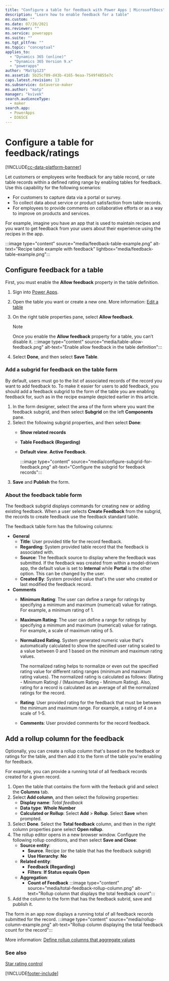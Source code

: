 ```yaml
---
title: "Configure a table for feedback with Power Apps | MicrosoftDocs"
description: "Learn how to enable feedback for a table"
ms.custom: ""
ms.date: 07/28/2021
ms.reviewer: ""
ms.service: powerapps
ms.suite: ""
ms.tgt_pltfrm: ""
ms.topic: "conceptual"
applies_to: 
  - "Dynamics 365 (online)"
  - "Dynamics 365 Version 9.x"
  - "powerapps"
author: "Mattp123"
ms.assetid: 5b25cf09-d43b-4165-9eaa-7549f4855e7c
caps.latest.revision: 13
ms.subservice: dataverse-maker
ms.author: "matp"
manager: "kvivek"
search.audienceType: 
  - maker
search.app: 
  - PowerApps
  - D365CE
---
```

# Configure a table for feedback/ratings

[!INCLUDE[cc-data-platform-banner](../../includes/cc-data-platform-banner.md)]

Let customers or employees write feedback for any table record, or rate table records within a defined rating range by enabling tables for feedback. Use this capability for the following scenarios: 
- For customers to capture data via a portal or survey.
- To collect data about service or product satisfaction from table records. 
- For employees to provide comments on collaborative efforts or as a way to improve on products and services.

For example, imagine you have an app that is used to maintain recipes and you want to get feedback from your users about their experience using the recipes in the app.

:::image type="content" source="media/feedback-table-example.png" alt-text="Recipe table example with feedback" lightbox="media/feedback-table-example.png":::
  
## Configure feedback for a table
  
First, you must enable the **Allow feedback** property in the table definition.

1. Sign into [Power Apps](https://make.powerapps.com/?utm_source=padocs&utm_medium=linkinadoc&utm_campaign=referralsfromdoc).
1. Open the table you want or create a new one. More information: [Edit a table](edit-entities.md)
1. On the right table properties pane, select **Allow feedback**.
   > [!NOTE]
   > Once you enable the **Allow feedback** property for a table, you can’t disable it. 
   :::image type="content" source="media/table-allow-feedback.png" alt-text="Enable allow feedback in the table definition":::

1. Select **Done**, and then select **Save Table**.

 
### Add a subgrid for feedback on the table form  

By default, users must go to the list of associated records of the record you want to add feedback to. To make it easier for users to add feedback, you should add a feedback subgrid to the form of the table you are enabling feedback for, such as in the recipe example depicted earlier in this article.  

1. In the form designer, select the area of the form where you want the feedback subgrid, and then select **Subgrid** on the left **Components** pane.
1. Select the following subgrid properties, and then select **Done**: 
   - **Show related records**
   - **Table Feedback (Regarding)**
   - **Default view**. **Active Feedback**.

     :::image type="content" source="media/configure-subgrid-for-feedback.png" alt-text="Configure the subgrid for feedback records":::
1. **Save** and **Publish** the form.

### About the feedback table form

The feedback subgrid displays commands for creating new or adding existing feedback. When a user selects **Create Feedback** from the subgrid, the records to create feedback use the feedback standard table.

The feedback table form has the following columns:
- **General**
  - **Title**: User provided title for the record feedback.
   - **Regarding**: System provided table record that the feedback is associated with.
   - **Source**: The feedback source to display where the feedback was submitted. If the feedback was created from within a model-driven app, the default value is set to **Internal** while **Portal** is the other option. This can be changed by the user.
   - **Created By**: System provided value that's the user who created or last modified the feedback record.
- **Comments**
   - **Minimum Rating**: The user can define a range for ratings by specifying a minimum and maximum (numerical) value for ratings. For example, a minimum rating of 1.
   - **Maximum Rating**: The user can define a range for ratings by specifying a minimum and maximum (numerical) value for ratings. For example, a scale of maximum rating of 5.
   - **Normalized Rating**. System generated numeric value that's automatically calculated to show the specified user rating scaled to a value between 0 and 1 based on the minimum and maximum rating values.

      The normalized rating helps to normalize or even out the specified rating value for different rating ranges (minimum and maximum rating values). The normalized rating is calculated as follows: (Rating - Minimum Rating) / (Maximum Rating - Minimum Rating).
      Also, rating for a record is calculated as an average of all the normalized ratings for the record.
   - **Rating**: User provided rating for the feedback that must be between the minimum and maximum range. For example, a rating of 4 on a scale of 1-5.
   - **Comments**: User provided comments for the record feedback.

## Add a rollup column for the feedback

Optionally, you can create a rollup column that's based on the feedback or ratings for the table, and then add it to the form of the table you're enabling for feedback.

For example, you can provide a running total of all feedback records created for a given record.
1. Open the table that contains the form with the feeback grid and select the **Columns** tab.
1. Select **Add column**, and then select the following properties:
   - **Display name**: *Total feedback*
   - **Data type**: **Whole Number**
   - **Calculated or Rollup**: Select **Add** > **Rollup**. Select **Save** when prompted.
1. Select **Done**. Select the **Total feedback** column, and then in the right column properties pane select **Open rollup**.
1. The rollup editor opens in a new browser window. Configure the following rollup conditions, and then select **Save and Close**: 
   - **Source entity**:
      - **Source**. Recipe (or the table that has the feedback subgrid)
      - **Use Hierarchy**: **No**
   - **Related entity**:
      - **Feedback (Regarding)**
      - **Filters**: **If Status equals Open**
   - **Aggregation**:
      - **Count of Feedback**
   :::image type="content" source="media/total-feedback-rollup-column.png" alt-text="Rollup column that displays the total feedback count":::
1. Add the column to the form that has the feedback subrid, save and publish it.

The form in an app now displays a running total of all feedback records submitted for the record.
:::image type="content" source="media/rollup-column-example.png" alt-text="Rollup column displaying the total feedback count for the record":::

More information: [Define rollup columns that aggregate values](define-rollup-fields.md)
  
### See also

[Star rating control](../model-driven-apps/additional-controls-for-dynamics-365-for-phones-and-tablets.md#star-rating)

[!INCLUDE[footer-include](../../includes/footer-banner.md)]